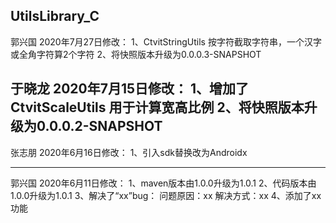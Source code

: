 ## UtilsLibrary_C

郭兴国 2020年7月27日修改：
1、CtvitStringUtils 按字符截取字符串，一个汉字或全角字符算2个字符
2、将快照版本升级为0.0.0.3-SNAPSHOT

于晓龙 2020年7月15日修改：
1、增加了CtvitScaleUtils 用于计算宽高比例
2、将快照版本升级为0.0.0.2-SNAPSHOT
-----------------------------------------------------------


张志朋 2020年6月16日修改：
1、引入sdk替换改为Androidx

----------------------------------------------------------------------------------------------------

郭兴国 2020年6月11日修改：
1、maven版本由1.0.0升级为1.0.1
2、代码版本由1.0.0升级为1.0.1
3、解决了“xx”bug：
问题原因：xx
解决方式：xx
4、添加了xx功能

